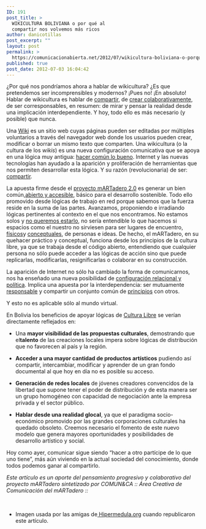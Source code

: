```yaml
---
ID: 191
post_title: >
  WIKICULTURA BOLIVIANA o por qué al
  compartir nos volvemos más ricos
author: danicotillas
post_excerpt: ""
layout: post
permalink: >
  https://comunicacionabierta.net/2012/07/wikicultura-boliviana-o-porque-al-compartir-nos-volvemos-mas-ricos/
published: true
post_date: 2012-07-03 16:04:42
---
```

¿Por qué nos pondríamos ahora a hablar de wikicultura? ¿Es que pretendemos ser incomprensibles y modernos? ¡Pues no! ¡En absoluto! Hablar de wikicultura es hablar de <a href="https://www.martadero.org/noticias/noticia.html&amp;id_noticia=21">compartir</a>, de <a href="https://es.wikipedia.org/">crear colaborativamente</a>, de ser corresponsables, en resumen: de mirar y pensar la realidad desde una implicación interdependiente. Y hoy, todo ello es más necesario (y posible) que nunca.

Una <a href="https://es.wikipedia.org/wiki/Wiki">Wiki</a> es un sitio web cuyas páginas pueden ser editadas por múltiples voluntarios a través del navegador web donde los usuarios pueden crear, modificar o borrar un mismo texto que comparten. Una wikicultura (o la cultura de los <em>wikis</em>) es una nueva configuración comunicativa que se apoya en una lógica muy antigua: <a href="https://thinkcommons.org/about/">hacer común lo bueno</a>. Internet y las nuevas tecnologías han ayudado a la aparición y proliferación de herramientas que nos permiten desarrollar esta lógica. Y su razón (revolucionaria) de ser: <a href="https://creativecommons.org/">compartir</a>.

La apuesta firme desde el <a href="https://www.martadero.org/noticias/noticia.html&amp;id_noticia=50">proyecto mARTadero 2.0</a> es generar un bien común,<a href="https://www.martadero.org/">abierto y accesible</a>, básico para el desarrollo sostenible. Todo ello promovido desde lógicas de trabajo en red porque sabemos que la fuerza reside en la suma de las partes. Avanzamos, proponiendo e irradiando lógicas pertinentes al contexto en el que nos encontramos. No estamos solos y <a href="https://www.martadero.org/arte-cultura/conexiones.html">no queremos estarlo</a>, no sería entendible lo que hacemos si espacios como el nuestro no sirviesen para ser lugares de encuentro, <a href="https://www.martadero.org/espacio-cultural/espacio.html">físicos</a>y <a href="https://www.martadero.org/arte-cultura/martadero_v20.html">conceptuales</a>, de personas e ideas. De hecho, el mARTadero, en su quehacer práctico y conceptual, funciona desde los principios de la cultura libre, ya que se trabaja desde el código abierto, entendiendo que cualquier persona no sólo puede acceder a las lógicas de acción sino que puede replicarlas, modificarlas, resignificarlas o colaborar en su construcción.

La aparición de Internet no sólo ha cambiado la forma de comunicarnos, nos ha enseñado una nueva posibilidad de <a href="https://lasindias.net/indianopedia/Topolog%C3%ADas_de_red">configuración relacional y política</a>. Implica una apuesta por la interdependencia: ser mutuamente <a href="https://es.wikipedia.org/wiki/Responsabilidad">responsable</a> y compartir un conjunto común de <a href="https://es.wikipedia.org/wiki/Principio">principios</a> con otros.

Y esto no es aplicable sólo al mundo virtual.

En Bolivia los beneficios de apoyar lógicas de <a href="https://www.martadero.org/propuestas-culturales/culturalibre.html">Cultura Libre</a> se verían directamente reflejados en:
<ul>
 	<li>Una <strong>mayor visibilidad de las propuestas culturales</strong>, demostrando que el<strong>talento</strong> de las creaciones locales impera sobre lógicas de distribución que no favorecen al país y la región.</li>
</ul>
<ul>
 	<li><strong>Acceder a una mayor cantidad de productos artísticos</strong> pudiendo así compartir, intercambiar, modificar y aprender de un gran fondo documental al que hoy en día no es posible su acceso.</li>
</ul>
<ul>
 	<li><strong>Generación de redes locales</strong> de jóvenes creadores convencidos de la libertad que supone tener el poder de distribución y de esta manera ser un grupo homogéneo con capacidad de negociación ante la empresa privada y el sector público.</li>
</ul>
<ul>
 	<li><strong>Hablar desde una realidad glocal</strong>, ya que el paradigma socio-económico promovido por las grandes corporaciones culturales ha quedado obsoleto. Creemos necesario el fomento de este nuevo modelo que genera mayores oportunidades y posibilidades de desarrollo artístico y social.</li>
</ul>
Hoy como ayer, comunicar sigue siendo “hacer a otro partícipe de lo que uno tiene”, más aún viviendo en la actual sociedad del conocimiento, donde todos podemos ganar al compartirlo.

<em>Este artículo es un aporte del pensamiento progresivo y colaborativo del proyecto mARTadero sintetizado por COMUN&amp;CA :: </em><em>Área Creativa de Comunicación del mARTadero ::</em>

&nbsp;

* Imagen usada por las amigas de<a title="Hipermedula" href="https://hipermedula.org/2012/07/wikicultura-boliviana/"> Hipermedula.org</a> cuando republicaron este artículo.